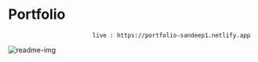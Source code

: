 # Portfolio
                            live : https://portfolio-sandeep1.netlify.app




![readme-img](https://github.com/SandeepGurjar1/Portfolio/assets/101051507/0962e57b-16b6-4333-8596-544a91ed89ed)
